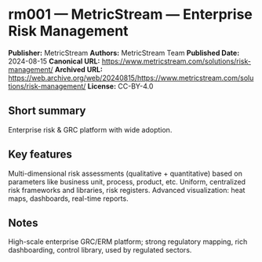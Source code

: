 # rm001 — MetricStream — Enterprise Risk Management

**Publisher:** MetricStream
**Authors:** MetricStream Team
**Published Date:** 2024-08-15
**Canonical URL:** https://www.metricstream.com/solutions/risk-management/
**Archived URL:** https://web.archive.org/web/20240815/https://www.metricstream.com/solutions/risk-management/
**License:** CC-BY-4.0

## Short summary
Enterprise risk & GRC platform with wide adoption.

## Key features 
Multi-dimensional risk assessments (qualitative + quantitative) based on parameters like business unit, process, product, etc. 
Uniform, centralized risk frameworks and libraries, risk registers. 
Advanced visualization: heat maps, dashboards, real-time reports.

## Notes
High-scale enterprise GRC/ERM platform; strong regulatory mapping, rich dashboarding, control library, used by regulated sectors.
